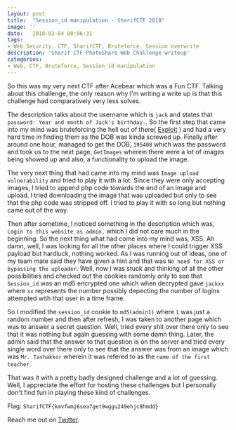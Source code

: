 ```yaml
---
layout: post
title:  "Session_id manipulation - SharifCTF 2018"
image: ''
date:   2018-02-04 00:06:31
tags:
- Web Security, CTF, SharifCTF, Bruteforce, Session overwrite
description: 'Sharif CTF PhotoShare Web Challenge writeup'
categories:
- Web, CTF, Bruteforce, Session_id manipulation
---
```


So this was my very next CTF after Acebear which was a Fun CTF. Talking about this challenge, the only reason why I'm writing a write up
is that this challenge had comparatively very less solves.

The description talks about the username which is `jack` and states that `password: Year and month of Jack's birthday.`. So the first step
that came into my mind was bruteforcing the hell out of there( <a href="exploit.py">Exploit</a> ) and had a very hard time in finding them
as the DOB was kinda screwed up. Finally after around one hour, managed to get the DOB, `195408` which was the password and took us to the
next page, `GetImages` wherein there were a lot of images being showed up and also, a functionality to upload the image.

The very next thing that had came into my mind was `Image upload vulnerability` and tried to play it with a lot. Since they were only accepting
images, I tried to append php code towards the end of an image and upload. I tried downloading the image that was uploaded but only to see that
the php code was stripped off. I tried to play it with so long but nothing came out of the way.

Then after sometime, I noticed something in the description which was, ` Login to this website as admin.` which I did not care much in the
beginning. So the next thing what had come into my mind was, XSS. Ah damn, well, I was looking for all the other places where I could trigger
XSS payload but hardluck, nothing worked. As I was running out of ideas, one of my team mate said they have given a hint and that was
`No need for XSS or bypassing the uploader`. Well, now I was stuck and thinking of all the other possibilities and checked out the cookies
randomly only to see that `Session_id` was an md5 encrypted one which when decrypted gave `jackxx` where `xx` represents the number possibly
depecting the number of logins attempted with that user in a time frame.

So I modified the `session_id` cookie to `md5(admin1)` where `1` was just a random number and then after refresh, I was taken to another page
which was to answer a secret question. Well, tried every shit over there only to see that it was nothing but again guessing with some damn thing.
Later, the admin said that the answer to that question is on the server and tried every single word over there only to see that the answer was
from an image which was `Mr. Tashakkor` wherein it was refered to as the `name of the first teacher`.

That was it with a pretty badly designed challenge and a lot of guessing. Well, I appreciate the effort for hosting these challenges but I
personally don't find fun in playing these kind of challenges.

Flag: `SharifCTF{kmvfwmj6sea7get9wggu249ehjc8hmdd}`

Reach me out on <a href="https://twitter.com/gkgkrishna33">Twitter</a>.
